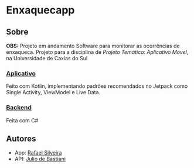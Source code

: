 # Enxaquecapp

## Sobre
**OBS:** Projeto em andamento
Software para monitorar as ocorrências de enxaqueca.
Projeto para a disciplina de _Projeto Temático: Aplicativo Móvel_, na Universidade de Caxias do Sul

### [Aplicativo](https://github.com/bsrafael/Enxaquecapp)
Feito com Kotlin, implementando padrões recomendados no Jetpack como Single Activity, ViewModel e Live Data.

### [Backend](https://github.com/OtherRandomUser/Enxaquecapp-backend)
Feita com C#

## Autores
- App: [Rafael Silveira](https://github.com/bsrafael)
- API: [Julio de Bastiani](https://github.com/OtherRandomUser)
